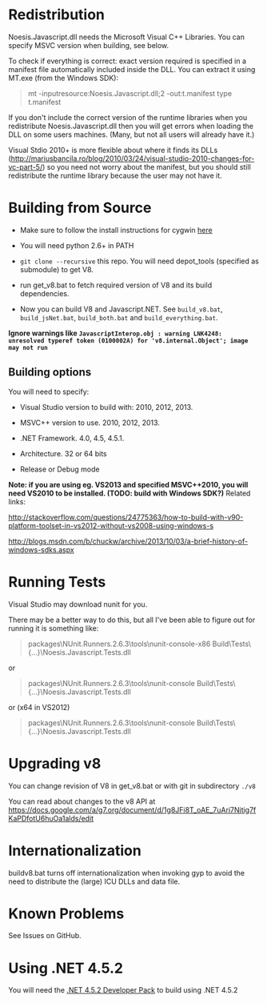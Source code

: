 Redistribution
==============

Noesis.Javascript.dll needs the Microsoft Visual C++ Libraries.
You can specify MSVC version when building, see below.

To check if everything is correct: exact version required is specified
in a manifest file automatically included inside the DLL.  You can extract it using 
MT.exe (from the Windows SDK):

 > mt -inputresource:Noesis.Javascript.dll;2 -out:t.manifest
 > type t.manifest

If you don't include the correct version of the runtime libraries
when you redistribute Noesis.Javascript.dll then you will get errors
when loading the DLL on some users machines.  (Many, but not all users
will already have it.)

Visual Stdio 2010+ is more flexible about where it finds its DLLs 
(http://mariusbancila.ro/blog/2010/03/24/visual-studio-2010-changes-for-vc-part-5/)
so you need not worry about the manifest, but you should still redistribute the
runtime library because the user may not have it.


Building from Source
====================

* Make sure to follow the install instructions for cygwin [here](http://dev.chromium.org/developers/how-tos/cygwin)
* You will need python 2.6+ in PATH

* `git clone --recursive` this repo. You will need depot_tools (specified as submodule) to get V8.

* run get_v8.bat to fetch required version of V8 and its build dependencies. 

* Now you can build V8 and Javascript.NET. See `build_v8.bat`, `build_jsNet.bat`, `build_both.bat` and `build_everything.bat`.

__Ignore warnings like `JavascriptInterop.obj : warning LNK4248: unresolved typeref token (0100002A) for 'v8.internal.Object'; image may not run`__


Building options
----------------

You will need to specify:

* Visual Studio version to build with: 2010, 2012, 2013.

* MSVC++ version to use.  2010, 2012, 2013.

* .NET Framework. 4.0, 4.5, 4.5.1.

* Architecture. 32 or 64 bits

* Release or Debug mode

__Note: if you are using eg. VS2013 and specified MSVC++2010, you will need VS2010 to be installed. (TODO: build with Windows SDK?)__ Related links:

http://stackoverflow.com/questions/24775363/how-to-build-with-v90-platform-toolset-in-vs2012-without-vs2008-using-windows-s

http://blogs.msdn.com/b/chuckw/archive/2013/10/03/a-brief-history-of-windows-sdks.aspx


Running Tests
=============

Visual Studio may download nunit for you.

There may be a better way to do this, but all I've been able to figure
out for running it is something like:

> packages\NUnit.Runners.2.6.3\tools\nunit-console-x86 Build\Tests\\{...}\Noesis.Javascript.Tests.dll

or

> packages\NUnit.Runners.2.6.3\tools\nunit-console Build\Tests\\{...}\Noesis.Javascript.Tests.dll

or (x64 in VS2012)

> packages\NUnit.Runners.2.6.3\tools\nunit-console Build\Tests\\{...}\Noesis.Javascript.Tests.dll


Upgrading v8
============

You can change revision of V8 in get_v8.bat or with git in subdirectory `./v8`

You can read about changes to the v8 API at
https://docs.google.com/a/g7.org/document/d/1g8JFi8T_oAE_7uAri7Njtig7fKaPDfotU6huOa1alds/edit


Internationalization
====================

buildv8.bat turns off internationalization when invoking gyp to avoid the need to distribute
the (large) ICU DLLs and data file.


Known Problems
==============

See Issues on GitHub.

Using .NET 4.5.2
=================

You will need the [.NET 4.5.2 Developer Pack](https://www.microsoft.com/en-us/download/details.aspx?id=42637) to build using .NET 4.5.2
